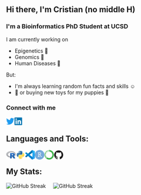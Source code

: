 ## Hi there, I'm Cristian (no middle H) 

### I'm a Bioinformatics PhD Student at UCSD 

I am currently working on 
-   Epigenetics 🔬
-   Genomics 🧬
-   Human Diseases 🧪

But:
-   I'm always learning random fun facts and skills ☺️
-   🐾 or buying new toys for my puppies 🐶 



### Connect with me

[<img align="left" alt="jvelezmagic | Twitter" width="22px" src="https://github.com/devicons/devicon/blob/master/icons/twitter/twitter-original.svg" />][twitter]
[<img align="left" alt="jvelezmagic | LinkedIn" width="22px" src="https://github.com/devicons/devicon/blob/master/icons/linkedin/linkedin-original.svg" />][linkedin]
<br>

## Languages and Tools:

<img align="left" alt="R" width="26px" src="https://raw.githubusercontent.com/github/explore/80688e429a7d4ef2fca1e82350fe8e3517d3494d/topics/r/r.png" />
<img align="left" alt="Python" width="26px" src="https://github.com/devicons/devicon/blob/master/icons/python/python-original.svg" />
<img align="left" alt="Visual Studio Code" width="26px" src="https://github.com/devicons/devicon/blob/master/icons/vscode/vscode-original.svg" />
<img align="left" alt="Rstudio" width="26px" src="https://github.com/devicons/devicon/blob/master/icons/rstudio/rstudio-original.svg" />
<img align="left" alt="Anaconda" width="26px" src="https://github.com/devicons/devicon/blob/master/icons/anaconda/anaconda-original.svg" />
<img align="left" alt="Github" width="26px" src="https://github.com/devicons/devicon/blob/master/icons/github/github-original.svg" />

<br>
 
 ## My Stats:

<div class='container'>
<img style="height: auto; width: 50%;" class="img" alt="GitHub Streak" src="https://streak-stats.demolab.com/?user=cristian2420&theme=gotham&exclude_days=Sun%2CSat" />
&nbsp;
&nbsp;
<img style="height: auto; width: 30%;" class="img" alt="GitHub Streak" src="https://github-readme-stats.vercel.app/api/top-langs/?username=cristian2420&theme=gotham&show_icons=true" /></div>

 
<!-- Abbreviations -->
[twitter]: https://twitter.com/MeDicenCrix
[linkedin]: https://www.linkedin.com/in/cris-gonzalezcolin/
